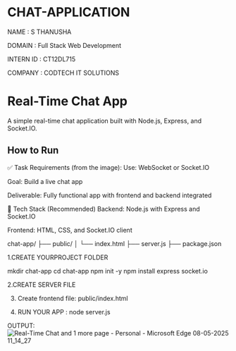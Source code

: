# CHAT-APPLICATION

NAME : S THANUSHA

DOMAIN : Full Stack Web Development

INTERN ID : CT12DL715

COMPANY : CODTECH IT SOLUTIONS

# Real-Time Chat App

A simple real-time chat application built with Node.js, Express, and Socket.IO.

## How to Run

✅ Task Requirements (from the image):
Use: WebSocket or Socket.IO

Goal: Build a live chat app

Deliverable: Fully functional app with frontend and backend integrated

🔧 Tech Stack (Recommended)
Backend: Node.js with Express and Socket.IO

Frontend: HTML, CSS, and Socket.IO client

chat-app/
├── public/
│   └── index.html
├── server.js
├── package.json

1.CREATE YOURPROJECT FOLDER

mkdir chat-app
cd chat-app
npm init -y
npm install express socket.io

2.CREATE SERVER FILE 

3. Create frontend file: public/index.html

4. RUN YOUR APP :
node server.js

OUTPUT:
![Real-Time Chat and 1 more page - Personal - Microsoft​ Edge 08-05-2025 11_14_27](https://github.com/user-attachments/assets/28b7241e-b588-4e3b-b03c-976301ed294e)

